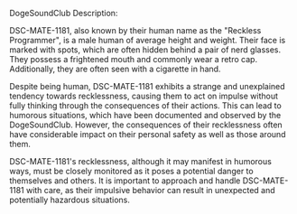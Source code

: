 DogeSoundClub Description:

DSC-MATE-1181, also known by their human name as the "Reckless Programmer", is a male human of average height and weight. Their face is marked with spots, which are often hidden behind a pair of nerd glasses. They possess a frightened mouth and commonly wear a retro cap. Additionally, they are often seen with a cigarette in hand.

Despite being human, DSC-MATE-1181 exhibits a strange and unexplained tendency towards recklessness, causing them to act on impulse without fully thinking through the consequences of their actions. This can lead to humorous situations, which have been documented and observed by the DogeSoundClub. However, the consequences of their recklessness often have considerable impact on their personal safety as well as those around them.

DSC-MATE-1181's recklessness, although it may manifest in humorous ways, must be closely monitored as it poses a potential danger to themselves and others. It is important to approach and handle DSC-MATE-1181 with care, as their impulsive behavior can result in unexpected and potentially hazardous situations.